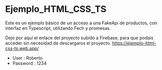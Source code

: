 # Ejemplo_HTML_CSS_TS

Este es un ejemplo básico de un acceso a una FakeApi de productos, con interfaz en Typescript, utilizando Fech y promesas.

Dejo por aquí el enlace del proyecto subido a Firebase, para que podais acceder sin necesidad de descargaros el proyecto.
https://ejemplo-html-css-ts.web.app/

- User : Roberto
- Password : 1234
